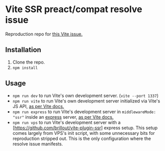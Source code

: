 # Vite SSR preact/compat resolve issue

Reproduction repo for [this Vite issue.](https://github.com/vitejs/vite/issues/6542)

## Installation

1. Clone the repo.
2. `npm install`

## Usage

- `npm run dev` to run Vite's own development server. (`vite --port 1337`)
- `npm run vite` to run Vite's own development server initialized via Vite's JS API, [as per Vite docs.](https://vitejs.dev/guide/api-javascript.html)
- `npm run express` to run Vite's development server in `middlewareMode: "ssr"` inside an [express](https://expressjs.com/) server, [as per Vite docs.](https://vitejs.dev/config/#server-middlewaremode)
- `npm run vps` to run Vite's development server with a [https://github.com/brillout/vite-plugin-ssr] express setup. This setup comes largely from VPS's init script, with some unnecessary bits for reproduction stripped out. This is the only configuration where the resolve issue manifests.